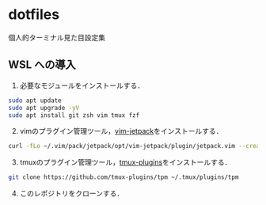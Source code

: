 # dotfiles

個人的ターミナル見た目設定集

## WSL への導入

1. 必要なモジュールをインストールする．

```bash
sudo apt update
sudo apt upgrade -yV
sudo apt install git zsh vim tmux fzf
```

2. vimのプラグイン管理ツール，[vim-jetpack]([https://github.com/tani/vim-jetpack](https://github.com/tani/vim-jetpack))をインストールする．

```bash
curl -fLo ~/.vim/pack/jetpack/opt/vim-jetpack/plugin/jetpack.vim --create-dirs [https://raw.githubusercontent.com/tani/vim-jetpack/master/plugin/jetpack.vim](https://raw.githubusercontent.com/tani/vim-jetpack/master/plugin/jetpack.vim)
```

3. tmuxのプラグイン管理ツール，[tmux-plugins]([https://github.com/tmux-plugins](https://github.com/tmux-plugins))をインストールする．

```bash
git clone https://github.com/tmux-plugins/tpm ~/.tmux/plugins/tpm
```

4. このレポジトリをクローンする．
